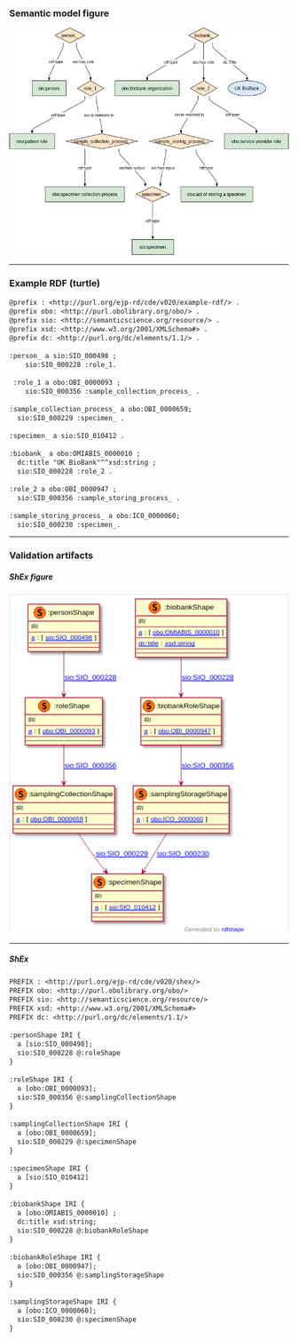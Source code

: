 ### Semantic model figure

<p align="center">
    <a href="../images/rdf/9_Biobanks.png" target="_blank">
        <img src="../images/rdf/9_Biobanks.png">
    </a>
</p>

***

### Example RDF (turtle)

```ttl
@prefix : <http://purl.org/ejp-rd/cde/v020/example-rdf/> .
@prefix obo: <http://purl.obolibrary.org/obo/> . 
@prefix sio: <http://semanticscience.org/resource/> .
@prefix xsd: <http://www.w3.org/2001/XMLSchema#> .
@prefix dc: <http://purl.org/dc/elements/1.1/> .

:person_ a sio:SIO_000498 ;
    sio:SIO_000228 :role_1.
    
 :role_1 a obo:OBI_0000093 ;
    sio:SIO_000356 :sample_collection_process_ .

:sample_collection_process_ a obo:OBI_0000659;
  sio:SIO_000229 :specimen_ .    

:specimen_ a sio:SIO_010412 .

:biobank_ a obo:OMIABIS_0000010 ;
  dc:title "UK BioBank"^^xsd:string ;
  sio:SIO_000228 :role_2 .
  
:role_2 a obo:OBI_0000947 ;
  sio:SIO_000356 :sample_storing_process_ .
  
:sample_storing_process_ a obo:ICO_0000060;
  sio:SIO_000230 :specimen_.
```

***

### Validation artifacts 
##### ShEx figure

<p align="center">
    <a href="../images/shex/9_Biobanks.png" target="_blank">
        <img src="../images/shex/9_Biobanks.png">
    </a>
</p>

***
##### ShEx

``` ShEx
PREFIX : <http://purl.org/ejp-rd/cde/v020/shex/>
PREFIX obo: <http://purl.obolibrary.org/obo/> 
PREFIX sio: <http://semanticscience.org/resource/>
PREFIX xsd: <http://www.w3.org/2001/XMLSchema#>
PREFIX dc: <http://purl.org/dc/elements/1.1/>

:personShape IRI { 
  a [sio:SIO_000498];
  sio:SIO_000228 @:roleShape
}

:roleShape IRI {
  a [obo:OBI_0000093];
  sio:SIO_000356 @:samplingCollectionShape
}

:samplingCollectionShape IRI {
  a [obo:OBI_0000659];
  sio:SIO_000229 @:specimenShape
}

:specimenShape IRI {
  a [sio:SIO_010412] 
}

:biobankShape IRI {
  a [obo:OMIABIS_0000010] ;
  dc:title xsd:string;
  sio:SIO_000228 @:biobankRoleShape
}

:biobankRoleShape IRI {
  a [obo:OBI_0000947];
  sio:SIO_000356 @:samplingStorageShape
}

:samplingStorageShape IRI {
  a [obo:ICO_0000060];
  sio:SIO_000230 @:specimenShape
}
```
